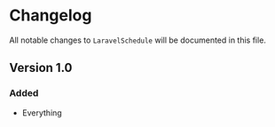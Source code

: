 # Changelog

All notable changes to `LaravelSchedule` will be documented in this file.

## Version 1.0

### Added
- Everything
